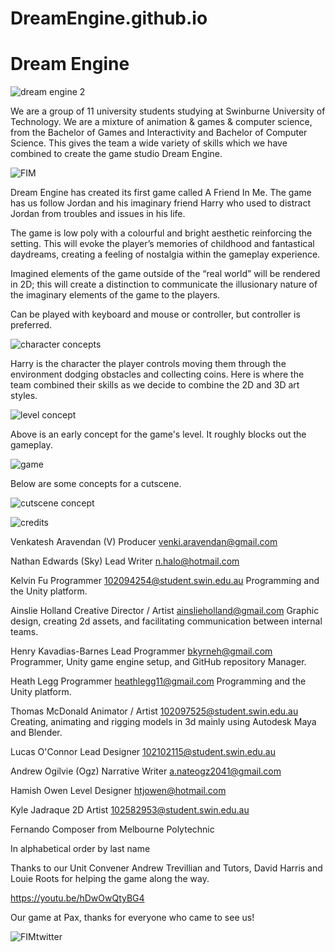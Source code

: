 # DreamEngine.github.io
<h1>Dream Engine</h1>

![dream engine 2](https://user-images.githubusercontent.com/84751545/195843705-61d4c739-3e38-45cd-bc39-b1d394967951.png)

We are a group of 11 university students studying at Swinburne University of Technology. We are a mixture of animation & games & computer science, from the Bachelor of Games and Interactivity and Bachelor of Computer Science. This gives the team a wide variety of skills which we have combined to create the game studio Dream Engine.

![FIM](https://user-images.githubusercontent.com/84751545/195839113-48ba049c-de08-4ca3-8f5e-7ace4b6e18a8.png)

Dream Engine has created its first game called A Friend In Me. The game has us follow Jordan and his imaginary friend Harry who used to distract Jordan from troubles and issues in his life.

The game is low poly with a colourful and bright aesthetic reinforcing the setting. This will evoke the player’s memories of childhood and fantastical daydreams, creating a feeling of nostalgia within the gameplay experience.

 Imagined elements of the game outside of the “real world” will be rendered in 2D; this will create a distinction to communicate the illusionary nature of the imaginary elements of the game to the players.

Can be played with keyboard and mouse or controller, but controller is preferred.

![character concepts](https://user-images.githubusercontent.com/84751545/195843012-4c78f27c-b4e9-4fa8-a1c4-ab2ff0c1179b.png)

Harry is the character the player controls moving them through the environment dodging obstacles and collecting coins. Here is where the team combined their skills as we decide to combine the 2D and 3D art styles.

![level concept](https://user-images.githubusercontent.com/84751545/195839784-e07757a0-aa54-4e1c-83f8-bd627abb6dae.png)

Above is an early concept for the game's level. It roughly blocks out the gameplay.

![game](https://user-images.githubusercontent.com/84751545/195839863-ecdffc24-5bfc-40b9-81dc-01ac8d1cd4e5.png)

Below are some concepts for a cutscene.

![cutscene concept](https://user-images.githubusercontent.com/84751545/195840015-1aa389ac-f278-488c-85b7-66a88acab938.png)

![credits](https://user-images.githubusercontent.com/84751545/195840206-a876103d-4090-4317-8dc0-a5fccce60a0c.png)

Venkatesh Aravendan (V)
Producer
venki.aravendan@gmail.com

Nathan Edwards (Sky)
Lead Writer
n.halo@hotmail.com

Kelvin Fu
Programmer
102094254@student.swin.edu.au
Programming and the Unity platform.

Ainslie Holland
Creative Director / Artist
ainslieholland@gmail.com
Graphic design, creating 2d assets, and facilitating communication between internal teams.

Henry Kavadias-Barnes
Lead Programmer
bkyrneh@gmail.com
Programmer, Unity game engine setup, and GitHub repository Manager.

Heath Legg
Programmer
heathlegg11@gmail.com
Programming and the Unity platform.

Thomas McDonald
Animator / Artist
102097525@student.swin.edu.au
Creating, animating and rigging models in 3d mainly using Autodesk Maya and Blender.

Lucas O'Connor
Lead Designer
102102115@student.swin.edu.au

Andrew Ogilvie (Ogz)
Narrative Writer
a.nateogz2041@gmail.com

Hamish Owen
Level Designer
htjowen@hotmail.com

Kyle Jadraque
2D Artist
102582953@student.swin.edu.au

Fernando
Composer from Melbourne Polytechnic

In alphabetical order by last name

Thanks to our Unit Convener Andrew Trevillian and Tutors, David Harris and Louie Roots for helping the game along the way.

https://youtu.be/hDwOwQtyBG4

Our game at Pax, thanks for everyone who came to see us!

![FIMtwitter](https://user-images.githubusercontent.com/84751545/195841577-bce7786c-2b31-4669-9a53-b956e4b40608.png)
